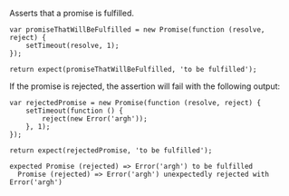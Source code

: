 Asserts that a promise is fulfilled.

```javascript#async:true
var promiseThatWillBeFulfilled = new Promise(function (resolve, reject) {
    setTimeout(resolve, 1);
});

return expect(promiseThatWillBeFulfilled, 'to be fulfilled');
```

If the promise is rejected, the assertion will fail with the following output:

```javascript#async:true
var rejectedPromise = new Promise(function (resolve, reject) {
    setTimeout(function () {
        reject(new Error('argh'));
    }, 1);
});

return expect(rejectedPromise, 'to be fulfilled');
```

```output
expected Promise (rejected) => Error('argh') to be fulfilled
  Promise (rejected) => Error('argh') unexpectedly rejected with Error('argh')
```
